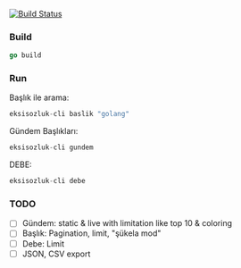 [![Build Status](https://travis-ci.org/onuryilmaz/eksisozluk-cli.svg?branch=master)](https://travis-ci.org/onuryilmaz/eksisozluk-cli)


### Build
```go
go build
```

### Run

Başlık ile arama:
```go
eksisozluk-cli baslik "golang"
```

Gündem Başlıkları:
```go
eksisozluk-cli gundem
```

DEBE:
```go
eksisozluk-cli debe
```

### TODO
- [ ] Gündem: static & live with limitation like top 10 & coloring
- [ ] Başlık: Pagination, limit, "şükela mod"
- [ ] Debe: Limit
- [ ] JSON, CSV export
